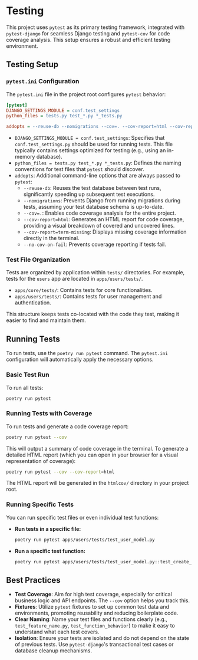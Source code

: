 # Testing

This project uses `pytest` as its primary testing framework, integrated with `pytest-django` for seamless Django testing and `pytest-cov` for code coverage analysis. This setup ensures a robust and efficient testing environment.

## Testing Setup

### `pytest.ini` Configuration

The `pytest.ini` file in the project root configures `pytest` behavior:

```ini
[pytest]
DJANGO_SETTINGS_MODULE = conf.test_settings
python_files = tests.py test_*.py *_tests.py

addopts = --reuse-db --nomigrations --cov=. --cov-report=html --cov-report=term-missing --no-cov-on-fail
```

*   `DJANGO_SETTINGS_MODULE = conf.test_settings`: Specifies that `conf.test_settings.py` should be used for running tests. This file typically contains settings optimized for testing (e.g., using an in-memory database).
*   `python_files = tests.py test_*.py *_tests.py`: Defines the naming conventions for test files that `pytest` should discover.
*   `addopts`: Additional command-line options that are always passed to `pytest`:
    *   `--reuse-db`: Reuses the test database between test runs, significantly speeding up subsequent test executions.
    *   `--nomigrations`: Prevents Django from running migrations during tests, assuming your test database schema is up-to-date.
    *   `--cov=.`: Enables code coverage analysis for the entire project.
    *   `--cov-report=html`: Generates an HTML report for code coverage, providing a visual breakdown of covered and uncovered lines.
    *   `--cov-report=term-missing`: Displays missing coverage information directly in the terminal.
    *   `--no-cov-on-fail`: Prevents coverage reporting if tests fail.

### Test File Organization

Tests are organized by application within `tests/` directories. For example, tests for the `users` app are located in `apps/users/tests/`.

*   `apps/core/tests/`: Contains tests for core functionalities.
*   `apps/users/tests/`: Contains tests for user management and authentication.

This structure keeps tests co-located with the code they test, making it easier to find and maintain them.

## Running Tests

To run tests, use the `poetry run pytest` command. The `pytest.ini` configuration will automatically apply the necessary options.

### Basic Test Run

To run all tests:

```bash
poetry run pytest
```

### Running Tests with Coverage

To run tests and generate a code coverage report:

```bash
poetry run pytest --cov
```

This will output a summary of code coverage in the terminal. To generate a detailed HTML report (which you can open in your browser for a visual representation of coverage):

```bash
poetry run pytest --cov --cov-report=html
```

The HTML report will be generated in the `htmlcov/` directory in your project root.

### Running Specific Tests

You can run specific test files or even individual test functions:

*   **Run tests in a specific file:**

    ```bash
    poetry run pytest apps/users/tests/test_user_model.py
    ```

*   **Run a specific test function:**

    ```bash
    poetry run pytest apps/users/tests/test_user_model.py::test_create_user
    ```

## Best Practices

*   **Test Coverage**: Aim for high test coverage, especially for critical business logic and API endpoints. The `--cov` option helps you track this.
*   **Fixtures**: Utilize `pytest` fixtures to set up common test data and environments, promoting reusability and reducing boilerplate code.
*   **Clear Naming**: Name your test files and functions clearly (e.g., `test_feature_name.py`, `test_function_behavior`) to make it easy to understand what each test covers.
*   **Isolation**: Ensure your tests are isolated and do not depend on the state of previous tests. Use `pytest-django`'s transactional test cases or database cleanup mechanisms.
